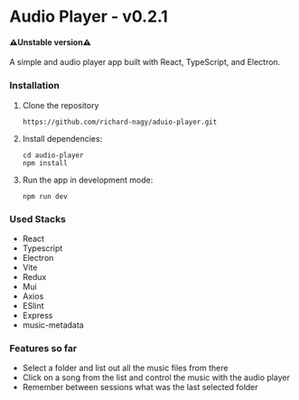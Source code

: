 
# Audio Player - v0.2.1

#### ⚠️Unstable version⚠️

A simple and audio player app built with React, TypeScript, and Electron.

### Installation

 1. Clone the repository

	```
    https://github.com/richard-nagy/aduio-player.git
    ```

 2. Install dependencies:

    ```
    cd audio-player
    npm install
    ```

 3. Run the app in development mode:

    ```
    npm run dev
    ```

### Used Stacks
 - React
 - Typescript
 - Electron
 - Vite
 - Redux
 - Mui
 - Axios
 - ESlint
 - Express
 - music-metadata

### Features so far

 - Select a folder and list out all the music files from there
 - Click on a song from the list and control the music with the audio player
 - Remember between sessions what was the last selected folder
